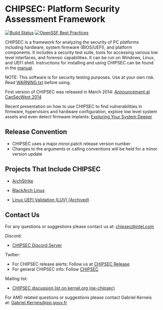 CHIPSEC: Platform Security Assessment Framework
===============================================

[![Build Status](https://github.com/chipsec/chipsec/actions/workflows/tests.yml/badge.svg?query=branch%3Amain)](https://github.com/chipsec/chipsec/actions/workflows/tests.yml?query=branch%3Amain)
[![OpenSSF Best Practices](https://www.bestpractices.dev/projects/8259/badge)](https://www.bestpractices.dev/projects/8259)

CHIPSEC is a framework for analyzing the security of PC platforms including hardware, system firmware (BIOS/UEFI), and platform components. It includes a security test suite, tools for accessing various low level interfaces, and forensic capabilities. It can be run on Windows, Linux, and UEFI shell. Instructions for installing and using CHIPSEC can be found in the [manual](chipsec-manual.pdf).

NOTE: This software is for security testing purposes. Use at your own risk. Read [WARNING.txt](chipsec/WARNING.txt) before using.

First version of CHIPSEC was released in March 2014:
[Announcement at CanSecWest 2014](https://www.c7zero.info/stuff/Platform%20Firmware%20Security%20Assessment%20wCHIPSEC-csw14-final.pdf)

Recent presentation on how to use CHIPSEC to find vulnerabilities in firmware, hypervisors and hardware configuration, explore low level system assets and even detect firmware implants:
[Exploring Your System Deeper](https://www.slideshare.net/CanSecWest/csw2017-bazhaniuk-exploringyoursystemdeeperupdated)

Release Convention
------------------

  * CHIPSEC uses a major.minor.patch release version number
  * Changes to the arguments or calling conventions will be held for a minor version update


Projects That Include CHIPSEC
-----------------------------
 
 * [ArchStrike](https://archstrike.org)
 
 * [BlackArch Linux](https://www.blackarch.org/index.html)

 * [Linux UEFI Validation (LUV) (Archived)](https://github.com/intel/luv-yocto)

Contact Us
----------

For any questions or suggestions please contact us at: chipsec@intel.com

Discord:

 * [CHIPSEC Discord Server](https://discord.gg/NvxdPe8RKt)

Twitter:

 * For CHIPSEC release alerts: Follow us at [CHIPSEC Release](https://twitter.com/ChipsecR)
 * For general CHIPSEC info: Follow [CHIPSEC](https://twitter.com/Chipsec)

Mailing list:

 * [CHIPSEC discussion list on kernel.org (oe-chipsec)](https://subspace.kernel.org/lists.linux.dev.html?highlight=oe-chipsec)

For AMD related questions or suggestions please contact Gabriel Kerneis at: Gabriel.Kerneis@ssi.gouv.fr
